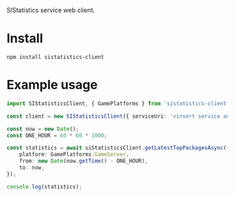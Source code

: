 SIStatistics service web client.

# Install

    npm install sistatistics-client

# Example usage

```typescript
import SIStatisticsClient, { GamePlatforms } from 'sistatistics-client';

const client = new SIStatisticsClient({ serviceUri: '<insert service address here>' });

const now = new Date();
const ONE_HOUR = 60 * 60 * 1000;

const statistics = await siStatisticsClient.getLatestTopPackagesAsync({
    platform: GamePlatforms.GameServer,
    from: new Date(now.getTime() - ONE_HOUR),
    to: now,
});

console.log(statistics);
```